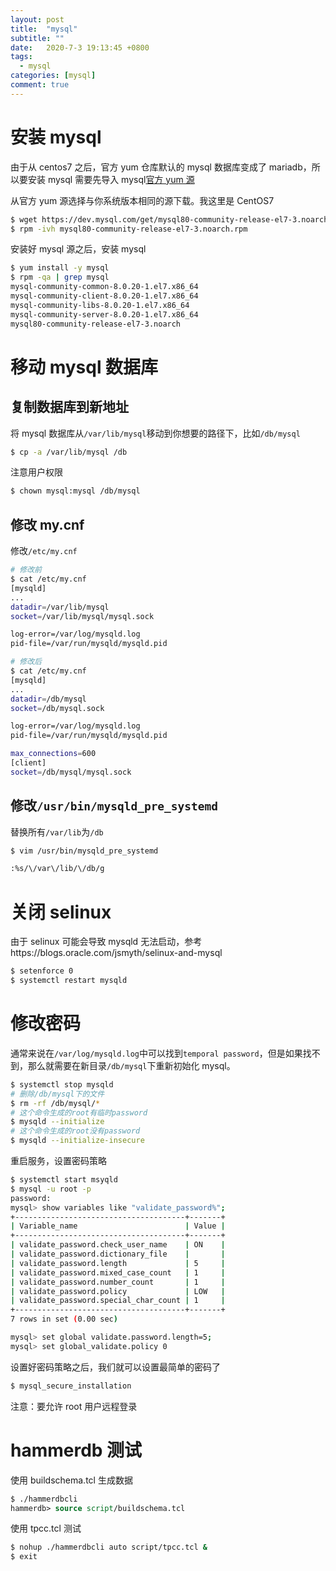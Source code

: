 ```yaml
---
layout: post
title:  "mysql"
subtitle: ""
date:   2020-7-3 19:13:45 +0800
tags:
  - mysql
categories: [mysql]
comment: true
---
```


# 安装 mysql

由于从 centos7 之后，官方 yum 仓库默认的 mysql 数据库变成了 mariadb，所以要安装 mysql 需要先导入 mysql[官方 yum 源](https://dev.mysql.com/downloads/repo/yum/)

从官方 yum 源选择与你系统版本相同的源下载。我这里是 CentOS7

```bash
$ wget https://dev.mysql.com/get/mysql80-community-release-el7-3.noarch.rpm
$ rpm -ivh mysql80-community-release-el7-3.noarch.rpm
```
<!-- more -->

安装好 mysql 源之后，安装 mysql

```bash
$ yum install -y mysql
$ rpm -qa | grep mysql
mysql-community-common-8.0.20-1.el7.x86_64
mysql-community-client-8.0.20-1.el7.x86_64
mysql-community-libs-8.0.20-1.el7.x86_64
mysql-community-server-8.0.20-1.el7.x86_64
mysql80-community-release-el7-3.noarch
```

# 移动 mysql 数据库

## 复制数据库到新地址

将 mysql 数据库从`/var/lib/mysql`移动到你想要的路径下，比如`/db/mysql` 

```bash
$ cp -a /var/lib/mysql /db
```

注意用户权限

```bash
$ chown mysql:mysql /db/mysql
```

## 修改 my.cnf

修改`/etc/my.cnf`

```bash
# 修改前
$ cat /etc/my.cnf
[mysqld]
...
datadir=/var/lib/mysql
socket=/var/lib/mysql/mysql.sock

log-error=/var/log/mysqld.log
pid-file=/var/run/mysqld/mysqld.pid

# 修改后
$ cat /etc/my.cnf
[mysqld]
...
datadir=/db/mysql
socket=/db/mysql.sock

log-error=/var/log/mysqld.log
pid-file=/var/run/mysqld/mysqld.pid

max_connections=600
[client]
socket=/db/mysql/mysql.sock
```

## 修改`/usr/bin/mysqld_pre_systemd`

替换所有`/var/lib`为`/db`

```bash
$ vim /usr/bin/mysqld_pre_systemd

:%s/\/var\/lib/\/db/g
```

# 关闭 selinux

由于 selinux 可能会导致 mysqld 无法启动，参考https://blogs.oracle.com/jsmyth/selinux-and-mysql

```bash
$ setenforce 0
$ systemctl restart mysqld
```

# 修改密码

通常来说在`/var/log/mysqld.log`中可以找到`temporal password`，但是如果找不到，那么就需要在新目录`/db/mysql`下重新初始化 mysql。

```bash
$ systemctl stop mysqld
# 删除/db/mysql下的文件
$ rm -rf /db/mysql/*
# 这个命令生成的root有临时password
$ mysqld --initialize
# 这个命令生成的root没有password
$ mysqld --initialize-insecure
```

重启服务，设置密码策略

```bash
$ systemctl start msyqld
$ mysql -u root -p
password:
mysql> show variables like "validate_password%";
+--------------------------------------+-------+
| Variable_name                        | Value |
+--------------------------------------+-------+
| validate_password.check_user_name    | ON    |
| validate_password.dictionary_file    |       |
| validate_password.length             | 5     |
| validate_password.mixed_case_count   | 1     |
| validate_password.number_count       | 1     |
| validate_password.policy             | LOW   |
| validate_password.special_char_count | 1     |
+--------------------------------------+-------+
7 rows in set (0.00 sec)

mysql> set global validate.password.length=5;
mysql> set global_validate.policy 0
```

设置好密码策略之后，我们就可以设置最简单的密码了

```bash
$ mysql_secure_installation
```

注意：要允许 root 用户远程登录

# hammerdb 测试

使用 buildschema.tcl 生成数据

```tcl
$ ./hammerdbcli
hammerdb> source script/buildschema.tcl
```

使用 tpcc.tcl 测试

```bash
$ nohup ./hammerdbcli auto script/tpcc.tcl &
$ exit
```

